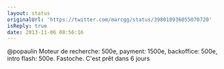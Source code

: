 ```yaml
---
layout: status
originalUrl: 'https://twitter.com/marcgg/status/398010936055070720'
isReply: true
date: 2013-11-06 08:56:16
---
```


@popaulin Moteur de recherche: 500e, payment: 1500e, backoffice: 500e, intro flash: 500e. Fastoche. C'est prêt dans 6 jours
